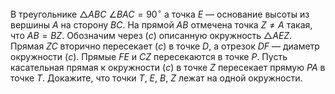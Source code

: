 В треугольнике $\triangle ABC$ $\angle BAC = 90^{\circ}$ а точка $E$ — основание высоты из вершины $A$ на сторону $BC$. На прямой $AB$ отмечена точка $Z \ne A$ такая, что $AB = BZ$. Обозначим через $(c)$ описанную окружность $\triangle AEZ$. Прямая $ZC$ вторично пересекает $(c)$ в точке $D$, а отрезок $DF$ — диаметр окружности $(c)$. Прямые $FE$ и $CZ$ пересекаются в точке $P$. Пусть касательная прямая к окружности $(c)$ в точке $Z$ пересекает прямую $PA$ в точке $T$. Докажите, что точки $T$, $E$, $B$, $Z$ лежат на одной окружности.